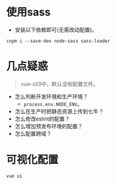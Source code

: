 # 使用sass
* 安装以下依赖即可(无需改动配置)。
```
cnpm i --save-dev node-sass sass-loader
```

# 几点疑惑
> vue-cli3中，默认没有配置文件。
* 怎么判断开发环境和生产环境？
    - ```process.env.NODE_ENV```。
* 怎么在生产时把静态资源上传到七牛？
* 怎么修改eslint的配置？
* 怎么增加预发布环境的配置？
* 怎么配置跨域？

# 可视化配置
```
vue ui
```
